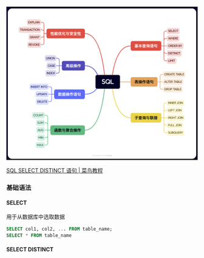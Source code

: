 ![](pic/1.png)

[SQL SELECT DISTINCT 语句 | 菜鸟教程](https://www.runoob.com/sql/sql-distinct.html)

### 基础语法

#### SELECT

用于从数据库中选取数据

```sql
SELECT col1, col2, ... FROM table_name;
SELECT * FROM table_name
```

#### SELECT DISTINCT
